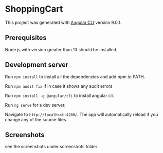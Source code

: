 # ShoppingCart

This project was generated with [Angular CLI](https://github.com/angular/angular-cli) version 9.0.1.


## Prerequisites

Node js with version greater than 10 should be installed.


## Development server

Run `npm install` to install all the dependencies and add npm to PATH.

Run `npm audit fix` if in case it shows any audit errors

Run `npm install -g @angular/cli` to install angular cli.

Run `ng serve` for a dev server. 

Navigate to `http://localhost:4200/`. The app will automatically reload if you change any of the source files.

## Screenshots

see the screenshots under screenshots folder
